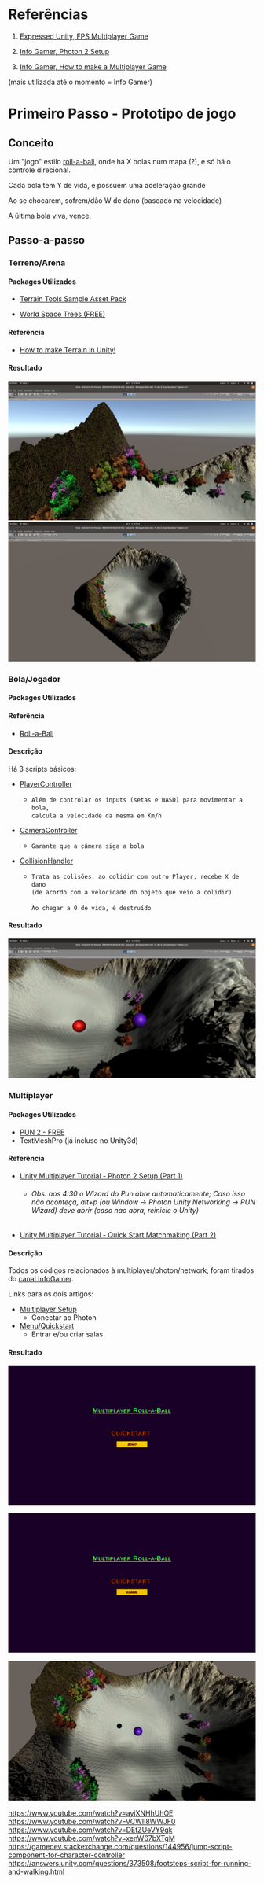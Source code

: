 # Referências

1.  [Expressed Unity, FPS Multiplayer Game](https://www.youtube.com/watch?v=MeFElBan4u4)

1. [Info Gamer, Photon 2 Setup](https://www.youtube.com/watch?v=02P_mrszvzY)
   
2. [Info Gamer, How to make a Multiplayer Game](https://www.youtube.com/watch?v=phDySdEKXcw&list=PLWeGoBm1YHVgXmitft-0jkvcTVhAtL9vG)


(mais utilizada até o momento = Info Gamer)


# Primeiro Passo - Prototipo de jogo

## Conceito

Um "jogo" estilo [roll-a-ball](https://unity3d.com/pt/learn/tutorials/s/roll-ball-tutorial), onde há X bolas num mapa (?), e só há o controle direcional.

Cada bola tem Y de vida, e possuem uma aceleração grande

Ao se chocarem, sofrem/dão W de dano (baseado na velocidade)

A última bola viva, vence.


## Passo-a-passo

### Terreno/Arena

#### Packages Utilizados
* [Terrain Tools Sample Asset Pack](https://assetstore.unity.com/packages/2d/textures-materials/terrain-tools-sample-asset-pack-145808)

* [World Space Trees (FREE)](https://assetstore.unity.com/packages/vfx/shaders/world-space-trees-free-shader-117088)

#### Referência
* [How to make Terrain in Unity!](https://www.youtube.com/watch?v=MWQv2Bagwgk)


#### Resultado
![close](/prototipo/close-look.png)
![upper](/prototipo/upper-look.png)

### Bola/Jogador

#### Packages Utilizados

#### Referência
* [Roll-a-Ball](https://unity3d.com/pt/learn/tutorials/s/roll-ball-tutorial)

#### Descrição

Há 3 scripts básicos:
* [PlayerController](https://github.com/nightrof/shadro_wolworeth/blob/master/prototipo/Multiplayer%20Roll-a-Ball/Assets/Scripts/PlayerController.cs)
    * ```
      Além de controlar os inputs (setas e WASD) para movimentar a bola,
      calcula a velocidade da mesma em Km/h
      ```
* [CameraController](https://github.com/nightrof/shadro_wolworeth/blob/master/prototipo/Multiplayer%20Roll-a-Ball/Assets/Scripts/CameraController.cs)
    * ```
      Garante que a câmera siga a bola
      ```

* [CollisionHandler](https://github.com/nightrof/shadro_wolworeth/blob/master/prototipo/Multiplayer%20Roll-a-Ball/Assets/Scripts/CollisionHandler.cs)
    * ```
      Trata as colisões, ao colidir com outro Player, recebe X de dano
      (de acordo com a velocidade do objeto que veio a colidir)

      Ao chegar a 0 de vida, é destruído
      ```

#### Resultado
![bola](/prototipo/balls.png)

### Multiplayer

#### Packages Utilizados
* [PUN 2 - FREE](https://assetstore.unity.com/packages/tools/network/pun-2-free-119922)
* TextMeshPro (já incluso no Unity3d)

#### Referência
* [Unity Multiplayer Tutorial - Photon 2 Setup (Part 1)](https://www.youtube.com/watch?v=02P_mrszvzY)
  * ###### Obs: aos 4:30 o Wizard do Pun abre automaticamente; Caso isso não aconteça, alt+p (ou Window -> Photon Unity Networking -> PUN Wizard) deve abrir (caso nao abra, reinicie o Unity)
* [Unity Multiplayer Tutorial - Quick Start Matchmaking (Part 2)](https://www.youtube.com/watch?v=SNhWbHqFUbU)

#### Descrição

Todos os códigos relacionados à multiplayer/photon/network, foram tirados do [canal InfoGamer](https://www.youtube.com/channel/UCyoayn_uVt2I55ZCUuBVRcQ).

Links para os dois artigos:
- [Multiplayer Setup](http://www.infogamerhub.com/multiplayer-setup/)
  * Conectar ao Photon
- [Menu/Quickstart](http://www.infogamerhub.com/multiplayer-quick-start/)
  * Entrar e/ou criar salas
#### Resultado

![botao start](/prototipo/Menu_Start.png)

![botao cancelar](/prototipo/Menu_Cancel.png)

![dentro do jogo](/prototipo/Inside_Game.png)

https://www.youtube.com/watch?v=ayiXNHhUhQE
https://www.youtube.com/watch?v=VCWIl8WWJF0
https://www.youtube.com/watch?v=DEtZUeVY9qk
https://www.youtube.com/watch?v=xenW67bXTgM
https://gamedev.stackexchange.com/questions/144956/jump-script-component-for-character-controller
https://answers.unity.com/questions/373508/footsteps-script-for-running-and-walking.html